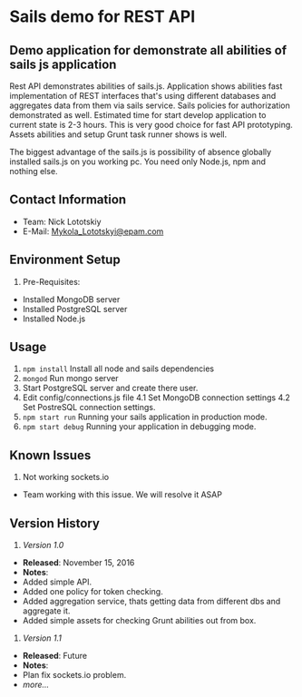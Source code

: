 # Sails demo for REST API
## Demo application for demonstrate all abilities of sails js application
Rest API demonstrates abilities of sails.js. Application shows abilities fast implementation of REST interfaces
that's using different databases and aggregates data from them via sails service. Sails policies for authorization 
demonstrated as well. Estimated time for start develop application to current state is 2-3 hours. This is very
good choice for fast API prototyping. Assets abilities and setup Grunt task runner shows is well. 

The biggest advantage of the sails.js is possibility of absence globally installed sails.js on you working pc.
You need only Node.js, npm and nothing else.

## Contact Information
* Team: Nick Lototskiy
* E-Mail: Mykola_Lototskyi@epam.com

## Environment Setup
1. Pre-Requisites:
* Installed MongoDB server 
* Installed PostgreSQL server
* Installed Node.js

## Usage
1. `npm install`
Install all node and sails dependencies
2. `mongod`
Run mongo server 
3. Start PostgreSQL server and create there user.
4. Edit config/connections.js file
  4.1 Set MongoDB connection settings
  4.2 Set PostreSQL connection settings.
5. `npm start run` 
Running your sails application in production mode.
6. `npm start debug` 
Running your application in debugging mode.


## Known Issues
1. Not working sockets.io
* Team working with this issue. We will resolve it ASAP


## Version History
1. _Version 1.0_
* **Released**: November 15, 2016
* **Notes**:
* Added simple API.
* Added one policy for token checking. 
* Added aggregation service, thats getting data from different dbs and aggregate it.
* Added simple assets for checking Grunt abilities out from box. 
1. _Version 1.1_
* **Released**: Future
* **Notes**:
* Plan fix sockets.io problem.
* _more..._
